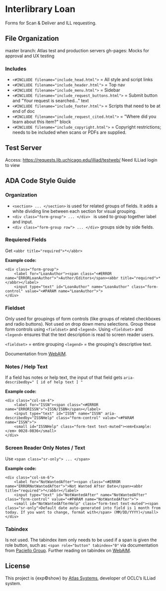 # Interlibrary Loan
Forms for Scan & Deliver and ILL requesting.

## File Organization
master branch: Atlas test and production servers
gh-pages: Mocks for approval and UX testing

### Includes
- `<#INCLUDE filename="include_head.html">` = All style and script links
- `<#INCLUDE filename="include_header.html">` = Top nav
- `<#INCLUDE filename="include_menu.html">` = Sidebar
- `<#INCLUDE filename="include_request_buttons.html">` = Submit button and "Your request is searched..." text
- `<#INCLUDE filename="include_footer.html">` = Scripts that need to be at end of doc
- `<#INCLUDE filename="include_request_cited.html">` = "Where did you learn about this item?" block
- `<#INCLUDE filename="include_copyright.html">` = Copyright restrictions; needs to be included when scans or PDFs are supplied.

## Test Server
Access: https://requests.lib.uchicago.edu/illiad/testweb/
Need ILLiad login to view

## ADA Code Style Guide
### Organization
- `<section> ... </section>` is used for related groups of fields. It adds a white dividing line between each section for visual grouping.
- `<div class="form-group"> ... </div> ` is used to group together label and input.
- `<div class="form-group row"> ... </div>` groups side by side fields.

### Requiered Fields
Get `<abbr title="required">*</abbr>`

**Example code:**

```
<div class="form-group">
    <label for="LoanAuthor"><span class="<#ERROR name="ERRORLoanAuthor">">Author/Editors</span><abbr title="required">*</abbr></label>
	<input type="text" id="LoanAuthor" name="LoanAuthor" class="form-control" value="<#PARAM name="LoanAuthor">">
</div>
```

### Fieldset
Only used for groupings of form controls (like groups of related checkboxes and radio buttons). Not used on drop down menu selections. Group these form controls using `<fieldset>` and `<legend>`. Using `<fieldset>` and `<legend>` ensures that the text description is read to screen reader users.

`<fieldset>` = entire grouping
`<legend>` = the grouping's descriptive text.

Documentation from [WebAIM](https://webaim.org/techniques/forms/).

### Notes / Help Text
If a field has notes or help text, the input of that field gets `aria-describedby=" [ id of help text ] "`

**Example code:**

```
<div class="col-sm-4">
    <label for="ISSN"><span class="<#ERROR name="ERRORISSN">">ISSN/ISBN</span></label>
    <input type="text" id="ISSN" name="ISSN" aria-describedby="ISSNHelp" class="form-control" value="<#PARAM name="ISSN">">
    <small id="ISSNHelp" class="form-text text-muted"><em>Example:</em> 0028-0836</small>
</div>
```

### Screen Reader Only Notes / Text
Use `<span class="sr-only"> ... </span>`

**Example code:**

```
<div class="col-sm-6">  
    <label for="NotWantedAfter"><span class="<#ERROR name="ERRORNotWantedAfter">">Not Wanted After Date</span><abbr title="required">*</abbr></label>
    <input type="text" id="NotWantedAfter" name="NotWantedAfter" class="form-control" value="<#PARAM name="NotWantedAfter">">
    <small id="NotWantedAfterHelp" class="form-text text-muted"><span class="sr-only">Default date auto-generated into field is 1 month from today. If you want to change, format with</span> (MM/DD/YYYY)</small>
</div>
```

### Tabindex
Is not used. The tabindex item only needs to be used if a span is given the role button, such as: `<span role="button" tabindex="0"` via documentation from [Paciello Group](https://developer.paciellogroup.com/blog/2014/08/using-the-tabindex-attribute/). Further reading on tabindex on [WebAIM](https://webaim.org/techniques/keyboard/tabindex).

## License
This project is {exp:copyright:show} by [Atlas Systems](https://www.atlas-sys.com/), developer of OCLC’s ILLiad system.
